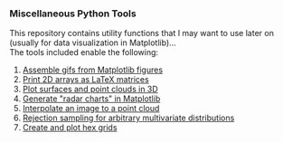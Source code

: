 ### Miscellaneous Python Tools
This repository contains utility functions that I may want to use later on (usually for data visualization in Matplotlib)...  
The tools included enable the following:

1. [Assemble gifs from Matplotlib figures](gif/)
2. [Print 2D arrays as LaTeX matrices](matrix/)
3. [Plot surfaces and point clouds in 3D](plot3d/)
4. [Generate "radar charts" in Matplotlib](radar/)
5. [Interpolate an image to a point cloud](interpolate/)
6. [Rejection sampling for arbitrary multivariate distributions](sampling/)
7. [Create and plot hex grids](hexgrid/)